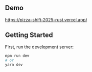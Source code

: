 ## Demo
https://pizza-shift-2025-rust.vercel.app/

## Getting Started

First, run the development server:

```bash
npm run dev
# or
yarn dev
```
